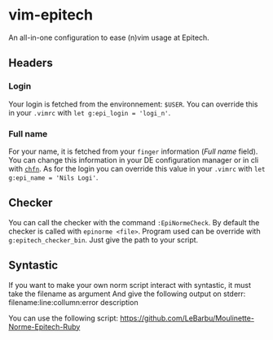 vim-epitech
===========

An all-in-one configuration to ease (n)vim usage at Epitech.

## Headers

### Login

Your login is fetched from the environnement: `$USER`. You can override this in your `.vimrc` with `let g:epi_login = 'logi_n'`.

### Full name

For your name, it is fetched from your `finger` information (_Full name_ field). You can change this information in your DE configuration manager or in cli with [`chfn`](http://linux.die.net/man/1/chfn). As for the login you can override this value in your `.vimrc` with `let g:epi_name = 'Nils Logi'`.

## Checker

You can call the checker with the command `:EpiNormeCheck`.
By default the checker is called with `epinorme <file>`. Program used can be override with `g:epitech_checker_bin`. Just give the path to your script.

##  Syntastic

If you want to make your own norm script interact  with syntastic, it must take the filename as argument
And give the following output on stderr:
    filename:line:collumn:error description

You can use the following script:
    https://github.com/LeBarbu/Moulinette-Norme-Epitech-Ruby
